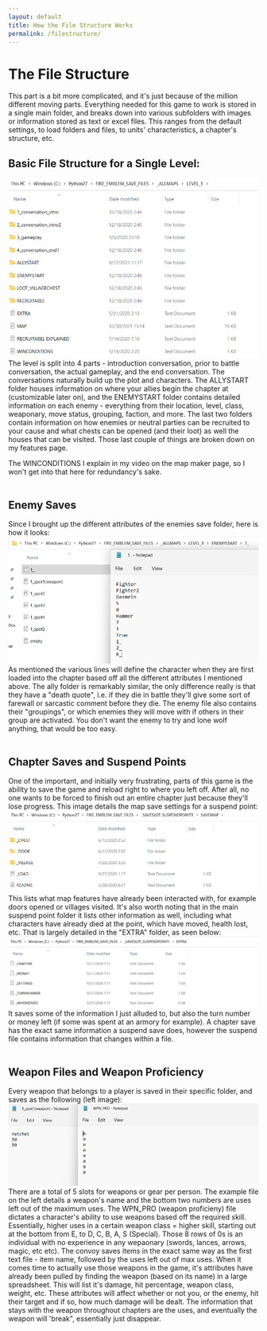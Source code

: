 ```yaml
---
layout: default
title: How the File Structure Works
permalink: /filestructure/
---
```

# The File Structure

This part is a bit more complicated, and it's just because of the million different moving parts. Everything needed for this game to work is stored in a single main folder, and breaks down into various subfolders with images or information stored as text or excel files. This ranges from the default settings, to load folders and files, to units' characteristics, a chapter's structure, etc.

## Basic File Structure for a Single Level:
<img src="/assets/allmaps level.png" alt="">
The level is split into 4 parts - introduction conversation, prior to battle conversation, the actual gameplay, and the end conversation. The conversations naturally build up the plot and characters. The ALLYSTART folder houses information on where your allies begin the chapter at (customizable later on), and the ENEMYSTART folder contains detailed information on each enemy - everything from their location, level, class, weaponary, move status, grouping, faction, and more. The last two folders contain information on how enemies or neutral parties can be recruited to your cause and what chests can be opened (and their loot) as well the houses that can be visited. Those last couple of things are broken down on my features page.

The WINCONDITIONS I explain in my video on the map maker page, so I won't get into that here for redundancy's sake.
<br>
<br>

## Enemy Saves
Since I brought up the different attributes of the enemies save folder, here is how it looks:
<img src="/assets/enemy load for new map.png" alt="">
As mentioned the various lines will define the character when they are first loaded into the chapter based off all the different attributes I mentioned above. The ally folder is remarkably similar, the only difference really is that they have a "death quote", i.e. if they die in battle they'll give some sort of farewall or sarcastic comment before they die. The enemy file also contains their "groupings", or which enemies they will move with if others in their group are activated. You don't want the enemy to try and lone wolf anything, that would be too easy.
<br>
<br>

## Chapter Saves and Suspend Points
One of the important, and initially very frustrating, parts of this game is the ability to save the game and reload right to where you left off. After all, no one wants to be forced to finish out an entire chapter just because they'll lose progress.  This image details the map save settings for a suspend point:
<img src="/assets/suspend savemap folder.png" alt="">
This lists what map features have already been interacted with, for example doors opened or villages visited. It's also worth noting that in the main suspend point folder it lists other information as well, including what characters have already died at the point, which have moved, health lost, etc.
That is largely detailed in the "EXTRA" folder, as seen below:
<img src="/assets/suspend info.png" alt="">
It saves some of the information I just alluded to, but also the turn number or money left (if some was spent at an armory for example). A chapter save has the exact same information a suspend save does, however the suspend file contains information that changes within a file.
<br>
<br>

## Weapon Files and Weapon Proficiency
Every weapon that belongs to a player is saved in their specific folder, and saves as the following (left image):
<img src="/assets/weapon save and wpn proficiency.png" alt="">
There are a total of 5 slots for weapons or gear per person. The example file on the left details a weapon's name and the bottom two numbers are uses left out of the maximum uses. The WPN_PRO (weapon proficieny) file dictates a character's ability to use weapons based off the required skill. Essentially, higher uses in a certain weapon class = higher skill, starting out at the bottom from E, to D, C, B, A, S (Special). Those 8 rows of 0s is an individual with no experience in any wepaonary (swords, lances, arrows, magic, etc etc). The convoy saves items in the exact same way as the first text file - item name, followed by the uses left out of max uses. When it comes time to actually use those weapons in the game, it's attributes have already been pulled by finding the weapon (based on its name) in a large spreadsheet. This will list it's damage, hit percentage, weapon class, weight, etc. These attributes will affect whether or not you, or the enemy, hit their target and if so, how much damage will be dealt. The information that stays with the weapon throughout chapters are the uses, and eventually the weapon will 'break", essentially just disappear.

